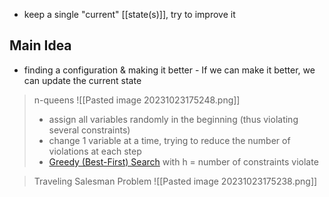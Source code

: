  - keep a single "current" [[state(s)]], try to improve it

## Main Idea
- finding a configuration & making it better - If we can make it better, we can update the current state

> n-queens
> ![[Pasted image 20231023175248.png]]
> - assign all variables randomly in the beginning (thus violating several constraints)
> - change 1 variable at a time, trying to reduce the number of violations at each step
> - [Greedy (Best-First) Search](https://www.notion.so/Greedy-Best-First-Search-b1f514fad4bc42baa51cd27494ba1a66?pvs=21) with h = number of constraints violate

> Traveling Salesman Problem
> ![[Pasted image 20231023175238.png]]
